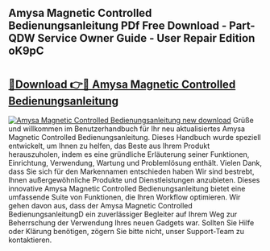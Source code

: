 ## Amysa Magnetic Controlled Bedienungsanleitung PDf Free Download - Part-QDW Service Owner Guide - User Repair Edition oK9pC

# <h2><a href="http://df2pdy.blite.top/?on=Amysa+Magnetic+Controlled+Bedienungsanleitung">🔗Download 👉🔴 Amysa Magnetic Controlled Bedienungsanleitung</a></h2>

[![Amysa Magnetic Controlled Bedienungsanleitung new download](https://i.imgur.com/lujVjoI.png)](http://df2pdy.blite.top/?on=Amysa+Magnetic+Controlled+Bedienungsanleitung)
Grüße und willkommen im Benutzerhandbuch für Ihr neu aktualisiertes Amysa Magnetic Controlled Bedienungsanleitung. Dieses Handbuch wurde speziell entwickelt, um Ihnen zu helfen, das Beste aus Ihrem Produkt herauszuholen, indem es eine gründliche Erläuterung seiner Funktionen, Einrichtung, Verwendung, Wartung und Problemlösung enthält. Vielen Dank, dass Sie sich für den Markennamen entschieden haben Wir sind bestrebt, Ihnen außergewöhnliche Produkte und Dienstleistungen anzubieten. Dieses innovative Amysa Magnetic Controlled Bedienungsanleitung bietet eine umfassende Suite von Funktionen, die Ihren Workflow optimieren. Wir gehen davon aus, dass der Amysa Magnetic Controlled BedienungsanleitungD ein zuverlässiger Begleiter auf Ihrem Weg zur Beherrschung der Verwendung Ihres neuen Gadgets war. Sollten Sie Hilfe oder Klärung benötigen, zögern Sie bitte nicht, unser Support-Team zu kontaktieren.
